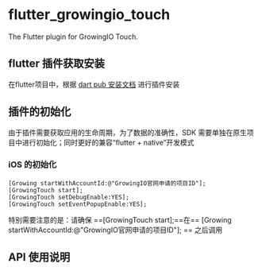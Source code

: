 # flutter_growingio_touch

The Flutter plugin for GrowingIO Touch.

## flutter 插件获取安装

在flutter项目中，根据 [dart pub 安装文档](https://pub.dev/packages/flutter_growingio_touch#-installing-tab-) 进行插件安装

## 插件的初始化
由于插件需要获取应用的生命周期，为了数据的准确性，SDK 需要单独在原生项目中进行初始化；同时更好的兼容“flutter + native”开发模式

### iOS 的初始化
  
  ```objc
  [Growing startWithAccountId:@"GrowingIO官网申请的项目ID"];
  [GrowingTouch start];
  [GrowingTouch setDebugEnable:YES];
  [GrowingTouch setEventPopupEnable:YES];
  ```
特别需要注意的是：请确保 ==[GrowingTouch start];==在== [Growing startWithAccountId:@"GrowingIO官网申请的项目ID"]; == 之后调用

## API 使用说明

